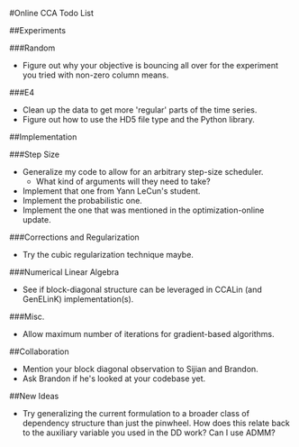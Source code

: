 #Online CCA Todo List

##Experiments

###Random
* Figure out why your objective is bouncing all over for the experiment you tried with non-zero column means.

###E4
* Clean up the data to get more 'regular' parts of the time series.
* Figure out how to use the HD5 file type and the Python library.

##Implementation

###Step Size
* Generalize my code to allow for an arbitrary step-size scheduler.
    * What kind of arguments will they need to take?
* Implement that one from Yann LeCun's student.
* Implement the probabilistic one.
* Implement the one that was mentioned in the optimization-online update.

###Corrections and Regularization
* Try the cubic regularization technique maybe.

###Numerical Linear Algebra
* See if block-diagonal structure can be leveraged in CCALin (and GenELinK) implementation(s).

###Misc.
* Allow maximum number of iterations for gradient-based algorithms.

##Collaboration
* Mention your block diagonal observation to Sijian and Brandon.
* Ask Brandon if he's looked at your codebase yet.

##New Ideas
* Try generalizing the current formulation to a broader class of dependency structure than just the pinwheel. How does this relate back to the auxiliary variable you used in the DD work? Can I use ADMM?
